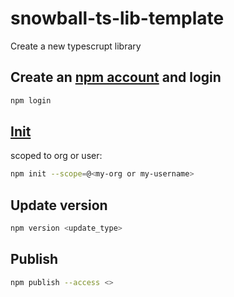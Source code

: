 # snowball-ts-lib-template

Create a new typescrupt library

## Create an [npm account](https://www.npmjs.com) and login

```sh
npm login
```

## [Init](https://docs.npmjs.com/creating-and-publishing-scoped-public-packages)

scoped to org or user:
```sh
npm init --scope=@<my-org or my-username>
``` 

## Update version

```sh
npm version <update_type>
```

## Publish

```sh
npm publish --access <>
```